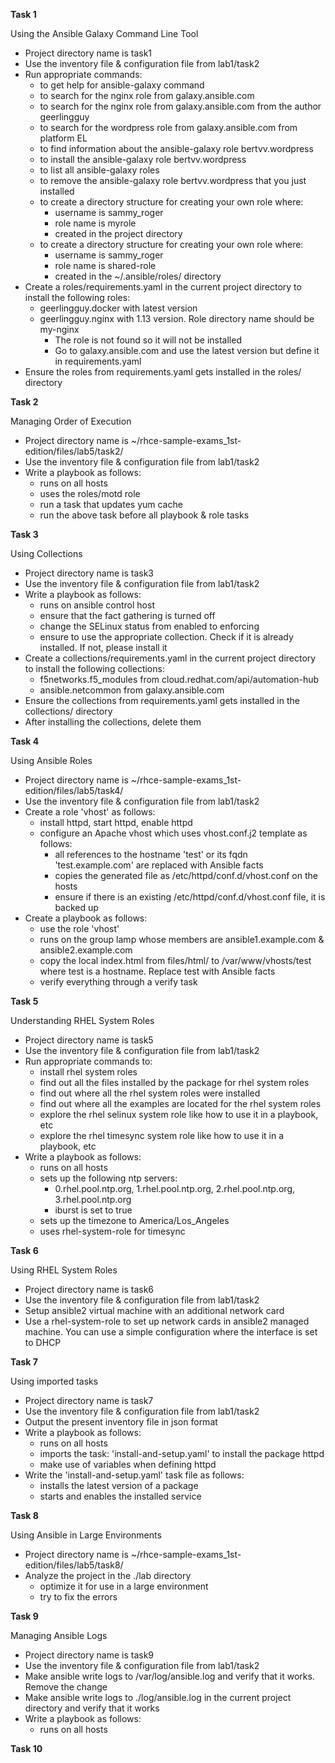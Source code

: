 
**Task 1** 

Using the Ansible Galaxy Command Line Tool

-  Project directory name is task1
-  Use the inventory file & configuration file from lab1/task2
-  Run appropriate commands:
   - to get help for ansible-galaxy command
   - to search for the nginx role from galaxy.ansible.com
   - to search for the nginx role from galaxy.ansible.com from the author geerlingguy
   - to search for the wordpress role from galaxy.ansible.com from platform EL 
   - to find information about the ansible-galaxy role bertvv.wordpress
   - to install the ansible-galaxy role bertvv.wordpress
   - to list all ansible-galaxy roles
   - to remove the ansible-galaxy role bertvv.wordpress that you just installed
   - to create a directory structure for creating your own role where:
     - username is sammy_roger
     - role name is myrole
     - created in the project directory
   - to create a directory structure for creating your own role where:
     - username is sammy_roger
     - role name is shared-role
     - created in the ~/.ansible/roles/ directory
-  Create a roles/requirements.yaml in the current project directory to install the following roles:
   - geerlingguy.docker with latest version
   - geerlingguy.nginx with 1.13 version. Role directory name should be my-nginx
     - The role is not found so it will not be installed
     - Go to galaxy.ansible.com and use the latest version but define it in requirements.yaml
-  Ensure the roles from requirements.yaml gets installed in the roles/ directory

**Task 2**

Managing Order of Execution

-  Project directory name is ~/rhce-sample-exams_1st-edition/files/lab5/task2/
-  Use the inventory file & configuration file from lab1/task2
-  Write a playbook as follows:
   - runs on all hosts
   - uses the roles/motd role
   - run a task that updates yum cache
   - run the above task before all playbook & role tasks 

**Task 3**

Using Collections

-  Project directory name is task3
-  Use the inventory file & configuration file from lab1/task2
-  Write a playbook as follows:
   - runs on ansible control host
   - ensure that the fact gathering is turned off
   - change the SELinux status from enabled to enforcing
   - ensure to use the appropriate collection. Check if it is already installed. If not, please install it
-  Create a collections/requirements.yaml in the current project directory to install the following collections:
   - f5networks.f5_modules from cloud.redhat.com/api/automation-hub
   - ansible.netcommon from galaxy.ansible.com
-  Ensure the collections from requirements.yaml gets installed in the collections/ directory
-  After installing the collections, delete them

**Task 4**

Using Ansible Roles

-  Project directory name is ~/rhce-sample-exams_1st-edition/files/lab5/task4/
-  Use the inventory file & configuration file from lab1/task2
-  Create a role 'vhost' as follows:
   - install httpd, start httpd, enable httpd
   - configure an Apache vhost which uses vhost.conf.j2 template as follows:
     - all references to the hostname 'test' or its fqdn 'test.example.com' are replaced with Ansible facts
     - copies the generated file as /etc/httpd/conf.d/vhost.conf on the hosts
     - ensure if there is an existing /etc/httpd/conf.d/vhost.conf file, it is backed up
-  Create a playbook as follows:
   - use the role 'vhost'
   - runs on the group lamp whose members are ansible1.example.com & ansible2.example.com
   - copy the local index.html from files/html/ to /var/www/vhosts/test where test is a hostname. Replace test with Ansible facts
   - verify everything through a verify task

**Task 5**

Understanding RHEL System Roles

-  Project directory name is task5
-  Use the inventory file & configuration file from lab1/task2
-  Run appropriate commands to: 
   - install rhel system roles
   - find out all the files installed by the package for rhel system roles
   - find out where all the rhel system roles were installed
   - find out where all the examples are located for the rhel system roles
   - explore the rhel selinux system role like how to use it in a playbook, etc
   - explore the rhel timesync system role like how to use it in a playbook, etc
-  Write a playbook as follows:
   - runs on all hosts
   - sets up the following ntp servers:
     - 0.rhel.pool.ntp.org, 1.rhel.pool.ntp.org, 2.rhel.pool.ntp.org, 3.rhel.pool.ntp.org
     - iburst is set to true
   - sets up the timezone to America/Los_Angeles
   - uses rhel-system-role for timesync

**Task 6**

Using RHEL System Roles

-  Project directory name is task6
-  Use the inventory file & configuration file from lab1/task2
-  Setup ansible2 virtual machine with an additional network card
-  Use a rhel-system-role to set up network cards in ansible2 managed machine. You can use a simple configuration where the interface is set to DHCP

**Task 7**

Using imported tasks

-  Project directory name is task7
-  Use the inventory file & configuration file from lab1/task2
-  Output the present inventory file in json format
-  Write a playbook as follows:
   - runs on all hosts
   - imports the task: 'install-and-setup.yaml' to install the package httpd 
   - make use of variables when defining httpd
-  Write the 'install-and-setup.yaml' task file as follows:
   - installs the latest version of a package
   - starts and enables the installed service

**Task 8**

Using Ansible in Large Environments

-  Project directory name is ~/rhce-sample-exams_1st-edition/files/lab5/task8/
-  Analyze the project in the ./lab directory
   - optimize it for use in a large environment
   - try to fix the errors

**Task 9**

Managing Ansible Logs

-  Project directory name is task9
-  Use the inventory file & configuration file from lab1/task2
-  Make ansible write logs to /var/log/ansible.log and verify that it works. Remove the change
-  Make ansible write logs to ./log/ansible.log in the current project directory and verify that it works
-  Write a playbook as follows:
   - runs on all hosts

**Task 10**



